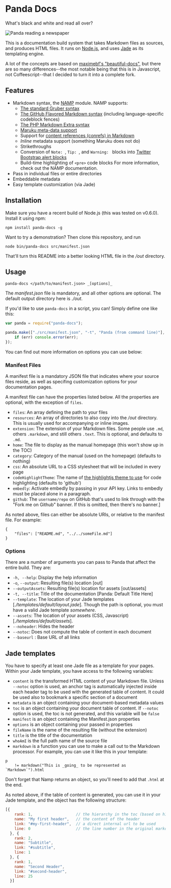 # Panda Docs

What's black and white and read all over?

![Panda reading a newspaper](http://www.galaxyclock.com/panda_reading.jpg)

This is a documentation build system that takes Markdown files as sources, and produces HTML files. It runs on [Node.js](http://nodejs.org/), and uses [Jade](http://jade-lang.com/) as its templating engine.

A lot of the concepts are based on [maximebf's "beautiful-docs"](https://github.com/maximebf/beautiful-docs), but there are so many differences--the most notable being that this is in Javascript, not Coffeescript--that I decided to turn it into a complete fork.


## Features

 - Markdown syntax, the [NAMP](https://github.com/gjtorikian/namp) module. NAMP supports:
 	* [The standard Gruber syntax](http://daringfireball.net/projects/markdown/)
	* [The GitHub Flavored Markdown syntax](http://github.github.com/github-flavored-markdown/) (including language-specific codeblock fences)
	* [The PHP Markdown Extra syntax](http://michelf.com/projects/php-markdown/extra/)
	* [Maruku meta-data support](http://maruku.rubyforge.org/maruku.html#meta)
	* Support for [content references (conrefs) in Markdown](https://github.com/gjtorikian/markdown_conrefs)
	* _Inline_ metadata support (something Maruku does not do)
	* Strikethroughs
	* Conversion of `Note: `, `Tip: `, and `Warning: ` blocks into [Twitter Bootstrap alert blocks](http://twitter.github.com/bootstrap/components.html#alerts)
	* Build-time highlighting of `<pre>` code blocks
	For more information, check out the NAMP documentation.
 - Pass in individual files or entire directories
 - Embeddable metadata
 - Easy template customization (via Jade)

## Installation

Make sure you have a recent build of Node.js (this was tested on v0.6.0). Install it using npm:

    npm install panda-docs -g

Want to try a demonstration? Then clone this repository, and run

	node bin/panda-docs src/manifest.json 

That'll turn this README into a better looking HTML file in the _/out_ directory.

## Usage

    panda-docs </path/to/manifest.json> _[options]_ 

The _manifest.json_ file is mandatory, and all other options are optional. The default output directory here is _./out_.

If you'd like to use `panda-docs` in a script, you can! Simply define one like this:

```javascript
var panda = require("panda-docs");

panda.make(["./src/manifest.json", "-t", "Panda (from command line)"], function(err) {
    if (err) console.error(err);
});
```

You can find out more information on options you can use below:

### Manifest Files

A manifest file is a mandatory JSON file that indicates where your source files reside, as well as specifing customization options for your documentation pages.
 
A manifest file can have the properties listed below. All the properties are optional, with the exception of `files`.

 - `files`: An array defining the path to your files
 - `resources`: An array of directories to also copy into the _/out_ directory. This is usually used for accompanying or inline images.
 - `extension`: The extension of your Markdown files. Some people use `.md`, others `.markdown`, and still others `.text`. This is optional, and defaults to `.md`.
 - `home`: The file to display as the manual homepage (this won't show up in the TOC)
 - `category`: Category of the manual (used on the homepage) (defaults to nothing)
 - `css`: An absolute URL to a CSS stylesheet that will be included in every page
 - `codeHighlightTheme`: The name of [the highlightjs theme to use](http://softwaremaniacs.org/soft/highlight/en/) for code highlighting (defaults to 'github')
 - `embedly`: Activate embedly by passing in your API key. Links to embedly must be placed alone in a paragraph.
 - `github`: The `username/repo` on GitHub that's used to link through with the "Fork me on Github" banner. If this is omitted, then there's no banner.]

As noted above, files can either be absolute URIs, or relative to the manifest file. For example: 

    {
        "files": ["README.md", "../../someFile.md"]
    }


### Options

There are a number of arguments you can pass to Panda that affect the entire build. They are:

 - `-h, --help`: Display the help information
 - `-o`, `--output`: Resulting file(s) location [out]
 - `--outputAssets`: Resulting file(s) location for assets [out/assets]
 - `-t, --title`: Title of the documentation [Panda: Default Title Here]
 - `--template`: The location of your Jade templates [_./templates/default/layout.jade_]. Though the path is optional, you must have a valid Jade template _somewhere_.
 - `--assets`: The location of your assets (CSS, Javascript) [_./templates/default/assets_].
 - `--noheader`: Hides the header
 - `--notoc`: Does not compute the table of content in each document
 - `--baseurl` : Base URL of all links

## Jade templates

You have to specify at least one Jade file as a template for your pages. Within your Jade template, you have access to the following variables:

* `content` is the transformed HTML content of your Markdown file. Unless `--notoc` option is used, an anchor tag is automatically injected inside each header tag to be used with the generated table of content. It could be used also to bookmark a specific section of a document
* `metadata` is an object containing your document-based metadata values
* `toc` is an object containing your document table of content. If `--notoc` option is used, the toc is not generated, and this variable will be `false`
* `manifest` is an object containing the Manifest.json properties
* `options` is an object containing your passed in properties
* `fileName` is the name of the resulting file (without the extension)
* `title` is the title of the documentation
* `whoAmI` is the full path name of the source file
* `markdown` is a function you can use to make a call out to the Markdown processor. For example, you can use it like this in your template:  

```	
p	
    != markdown("This is _going_ to be represented as `Markdown`").html
```
Don't forget that Namp returns an object, so you'll need to add that `.html` at the end.

As noted above, if the table of content is generated, you can use it in your Jade template, and the object has the following structure:

```javascript
[{
    rank: 1,                   // the hierarchy in the toc (based on h1, h2, ..., h6)
    name: "My first header",   // the content of the header
    link: "#my-first-header",  // a direct internal url to be used
    line: 0                    // the line number in the original markdown file
  }, {
    rank: 2,
    name: "Subtitle",
    link: "#subtitle",
    line: 1
  }, {
    rank: 1,
    name: "Second Header",
    link: "#second-header",
    line: 25
  }]
```